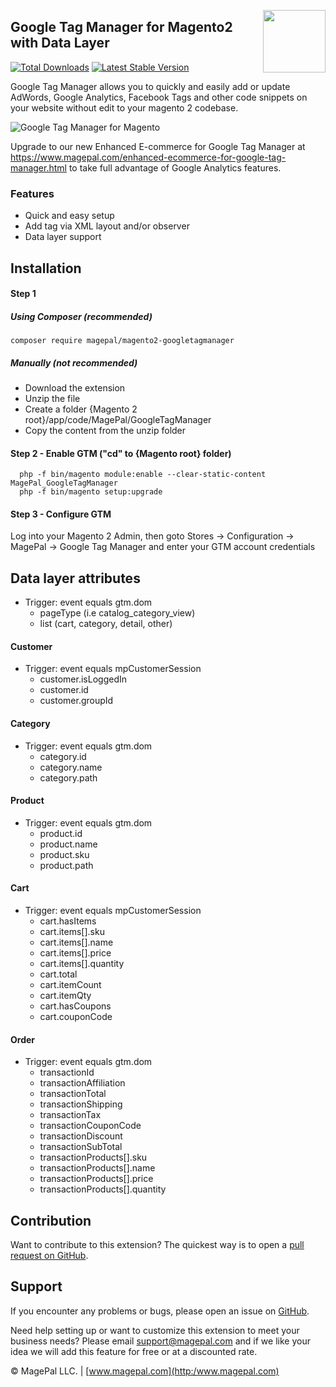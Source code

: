 <a href="http://www.magepal.com" ><img src="https://image.ibb.co/dHBkYH/Magepal_logo.png" width="100" align="right" /></a>

## Google Tag Manager for Magento2 with Data Layer

[![Total Downloads](https://poser.pugx.org/magepal/magento2-googletagmanager/downloads)](https://packagist.org/packages/magepal/magento2-googletagmanager)
[![Latest Stable Version](https://poser.pugx.org/magepal/magento2-googletagmanager/v/stable)](https://packagist.org/packages/magepal/magento2-googletagmanager)

Google Tag Manager allows you to quickly and easily add or update AdWords, Google Analytics, Facebook Tags and other code snippets on your website without edit to your magento 2 codebase.

![Google Tag Manager for Magento](https://image.ibb.co/dhmoLx/Google_Tag_Manager_for_Magento2_by_Magepal.png)


Upgrade to our new Enhanced E-commerce for Google Tag Manager at https://www.magepal.com/enhanced-ecommerce-for-google-tag-manager.html to take full advantage of Google Analytics features.


### Features
* Quick and easy setup
* Add tag via XML layout and/or observer
* Data layer support

## Installation

#### Step 1
##### Using Composer (recommended)
```
composer require magepal/magento2-googletagmanager
```

##### Manually  (not recommended)
 * Download the extension
 * Unzip the file
 * Create a folder {Magento 2 root}/app/code/MagePal/GoogleTagManager
 * Copy the content from the unzip folder


#### Step 2 - Enable GTM ("cd" to {Magento root} folder)
```
  php -f bin/magento module:enable --clear-static-content MagePal_GoogleTagManager
  php -f bin/magento setup:upgrade
```

#### Step 3 - Configure GTM

Log into your Magento 2 Admin, then goto Stores -> Configuration -> MagePal -> Google Tag Manager and enter your GTM account credentials

## Data layer attributes

* Trigger: event equals gtm.dom
  * pageType (i.e catalog_category_view)
  * list (cart, category, detail, other)


#### Customer
* Trigger: event equals mpCustomerSession
  * customer.isLoggedIn
  * customer.id
  * customer.groupId


#### Category
* Trigger: event equals gtm.dom
  * category.id
  * category.name
  * category.path

#### Product
* Trigger: event equals gtm.dom
  * product.id
  * product.name
  * product.sku
  * product.path

#### Cart
* Trigger: event equals mpCustomerSession
  * cart.hasItems
  * cart.items[].sku
  * cart.items[].name
  * cart.items[].price
  * cart.items[].quantity
  * cart.total
  * cart.itemCount
  * cart.itemQty
  * cart.hasCoupons
  * cart.couponCode

#### Order
* Trigger: event equals gtm.dom
  * transactionId
  * transactionAffiliation
  * transactionTotal
  * transactionShipping
  * transactionTax
  * transactionCouponCode
  * transactionDiscount
  * transactionSubTotal
  * transactionProducts[].sku
  * transactionProducts[].name
  * transactionProducts[].price
  * transactionProducts[].quantity

Contribution
---
Want to contribute to this extension? The quickest way is to open a [pull request on GitHub](https://help.github.com/articles/using-pull-requests).


Support
---
If you encounter any problems or bugs, please open an issue on [GitHub](https://github.com/magepal/magento2-googletagmanager/issues).

Need help setting up or want to customize this extension to meet your business needs? Please email support@magepal.com and if we like your idea we will add this feature for free or at a discounted rate.

© MagePal LLC. | [www.magepal.com](http:/www.magepal.com)
